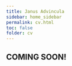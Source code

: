 ```yaml
---
title: Janus Advincula
sidebar: home_sidebar
permalink: cv.html
toc: false
folder: cv
---
```


## COMING SOON!
